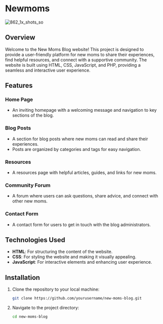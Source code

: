 # Newmoms
![862_1x_shots_so](https://github.com/user-attachments/assets/5f9ce930-8dc5-4f1f-ae67-fed4d0982470)

## Overview

Welcome to the New Moms Blog website! This project is designed to provide a user-friendly platform for new moms to share their experiences, find helpful resources, and connect with a supportive community. The website is built using HTML, CSS, JavaScript, and PHP, providing a seamless and interactive user experience.

## Features

### Home Page
- An inviting homepage with a welcoming message and navigation to key sections of the blog.

### Blog Posts
- A section for blog posts where new moms can read and share their experiences.
- Posts are organized by categories and tags for easy navigation.

### Resources
- A resources page with helpful articles, guides, and links for new moms.

### Community Forum
- A forum where users can ask questions, share advice, and connect with other new moms.

### Contact Form
- A contact form for users to get in touch with the blog administrators.

## Technologies Used

- **HTML**: For structuring the content of the website.
- **CSS**: For styling the website and making it visually appealing.
- **JavaScript**: For interactive elements and enhancing user experience.

## Installation

1. Clone the repository to your local machine:
    ```sh
    git clone https://github.com/yourusername/new-moms-blog.git
    ```
2. Navigate to the project directory:
    ```sh
    cd new-moms-blog
    ```
